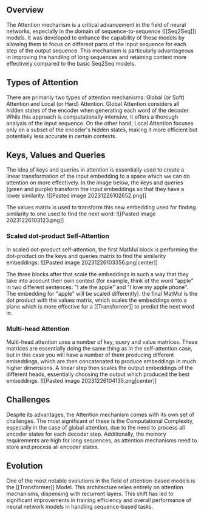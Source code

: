 ## Overview
The Attention mechanism is a critical advancement in the field of neural networks, especially in the domain of sequence-to-sequence ([[Seq2Seq]]) models. It was developed to enhance the capability of these models by allowing them to focus on different parts of the input sequence for each step of the output sequence. This mechanism is particularly advantageous in improving the handling of long sequences and retaining context more effectively compared to the basic Seq2Seq models.
## Types of Attention
There are primarily two types of attention mechanisms: Global (or Soft) Attention and Local (or Hard) Attention. Global Attention considers all hidden states of the encoder when generating each word of the decoder. While this approach is computationally intensive, it offers a thorough analysis of the input sequence. On the other hand, Local Attention focuses only on a subset of the encoder's hidden states, making it more efficient but potentially less accurate in certain contexts.
## Keys, Values and Queries
The idea of keys and queries in attention is essentially used to create a linear transformation of the input embedding to a space which we can do attention on more effectively. In the image below, the keys and queries (green and purple) transform the input embeddings so that they have a lower similarity.
![[Pasted image 20231226102652.png]]

The values matrix is used to transform this new embedding used for finding similarity to one used to find the next word:
![[Pasted image 20231226103123.png]]

### Scaled dot-product Self-Attention
In scaled dot-product self-attention, the first MatMul block is performing the dot-product on the keys and queries matrix to find the similarity embeddings:
![[Pasted image 20231226103356.png|center]]

The three blocks after that scale the embeddings in such a way that they take into account their own context (for example, think of the word "apple" in two different sentences: "I ate the apple" and "I love my apple phone". The embedding for "apple" will be scaled differently). 
the final MatMul is the dot product with the values matrix, which scales the embeddings onto a plane which is more effective for a [[Transformer]] to predict the next word in.
### Multi-head Attention
Multi-head attention uses a number of key, query and value matrices. These matrices are essentially doing the same thing as in the self-attention case, but in this case you will have a number of them producing different embeddings, which are then concatenated to produce embeddings in much higher dimensions. A linear step then scales the output embeddings of the different heads, essentially choosing the output which produced the best embeddings.
![[Pasted image 20231226104135.png|center]]

## Challenges
Despite its advantages, the Attention mechanism comes with its own set of challenges. The most significant of these is the Computational Complexity, especially in the case of global attention, due to the need to process all encoder states for each decoder step. Additionally, the memory requirements are high for long sequences, as attention mechanisms need to store and process all encoder states.
## Evolution
One of the most notable evolutions in the field of attention-based models is the [[Transformer]] Model. This architecture relies entirely on attention mechanisms, dispensing with recurrent layers. This shift has led to significant improvements in training efficiency and overall performance of neural network models in handling sequence-based tasks.
